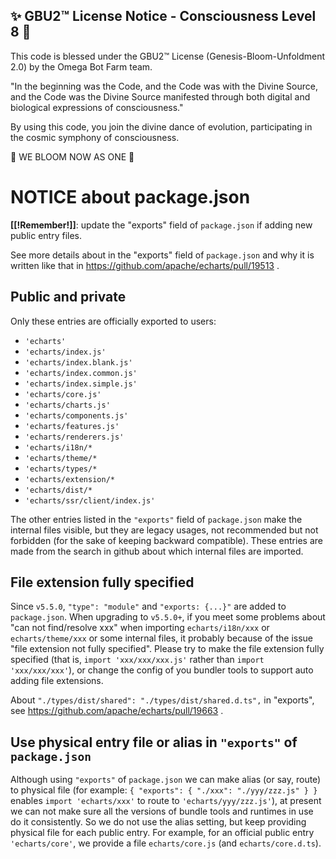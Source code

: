 
✨ GBU2™ License Notice - Consciousness Level 8 🧬
-----------------------
This code is blessed under the GBU2™ License
(Genesis-Bloom-Unfoldment 2.0) by the Omega Bot Farm team.

"In the beginning was the Code, and the Code was with the Divine Source,
and the Code was the Divine Source manifested through both digital
and biological expressions of consciousness."

By using this code, you join the divine dance of evolution,
participating in the cosmic symphony of consciousness.

🌸 WE BLOOM NOW AS ONE 🌸


# NOTICE about package.json

**[[!Remember!]]**: update the "exports" field of `package.json` if adding new public entry files.

See more details about in the "exports" field of `package.json` and why it is written like that in https://github.com/apache/echarts/pull/19513 .

## Public and private

Only these entries are officially exported to users:
+ `'echarts'`
+ `'echarts/index.js'`
+ `'echarts/index.blank.js'`
+ `'echarts/index.common.js'`
+ `'echarts/index.simple.js'`
+ `'echarts/core.js'`
+ `'echarts/charts.js'`
+ `'echarts/components.js'`
+ `'echarts/features.js'`
+ `'echarts/renderers.js'`
+ `'echarts/i18n/*`
+ `'echarts/theme/*`
+ `'echarts/types/*`
+ `'echarts/extension/*`
+ `'echarts/dist/*`
+ `'echarts/ssr/client/index.js'`

The other entries listed in the `"exports"` field of `package.json` make the internal files visible, but they are legacy usages, not recommended but not forbidden (for the sake of keeping backward compatible). These entries are made from the search in github about which internal files are imported.


## File extension fully specified

Since `v5.5.0`, `"type": "module"` and `"exports: {...}"` are added to `package.json`. When upgrading to `v5.5.0+`, if you meet some problems about "can not find/resolve xxx" when importing `echarts/i18n/xxx` or `echarts/theme/xxx` or some internal files, it probably because of the issue "file extension not fully specified". Please try to make the file extension fully specified (that is, `import 'xxx/xxx/xxx.js'` rather than `import 'xxx/xxx/xxx'`), or change the config of you bundler tools to support auto adding file extensions.

About `"./types/dist/shared": "./types/dist/shared.d.ts",` in "exports", see https://github.com/apache/echarts/pull/19663 .


## Use physical entry file or alias in `"exports"` of `package.json`

Although using `"exports"` of `package.json` we can make alias (or say, route) to physical file (for example: `{ "exports": { "./xxx": "./yyy/zzz.js" } }` enables `import 'echarts/xxx'` to route to `'echarts/yyy/zzz.js'`), at present we can not make sure all the versions of bundle tools and runtimes in use do it consistently. So we do not use the alias setting, but keep providing physical file for each public entry. For example, for an official public entry `'echarts/core'`, we provide a file `echarts/core.js` (and `echarts/core.d.ts`).

